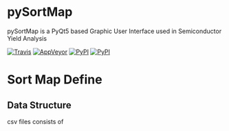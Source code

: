 # pySortMap

pySortMap is a PyQt5 based Graphic User Interface used in Semiconductor Yield Analysis

[![Travis](https://img.shields.io/travis/dougthor42/wafer_map.svg)](https://travis-ci.org/dougthor42/wafer_map)
[![AppVeyor](https://img.shields.io/appveyor/ci/dougthor42/wafer-map.svg)](https://ci.appveyor.com/project/dougthor42/wafer-map)
[![PyPI](https://img.shields.io/pypi/v/wafer_map.svg)](https://pypi.python.org/pypi/wafer_map/)
[![PyPI](https://img.shields.io/pypi/pyversions/wafer_map.svg)](https://pypi.python.org/pypi/wafer_map/)
<!-- [![PyPI](https://img.shields.io/pypi/wheel/wafer_map.svg)](https://pypi.python.org/pypi/wafer_map/) -->

# Sort Map Define 
## Data Structure 
csv files consists of 
